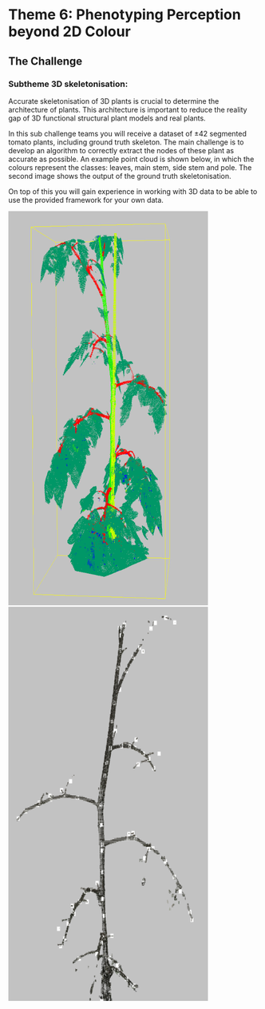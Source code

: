 # Theme 6: Phenotyping Perception beyond 2D Colour

## The Challenge 

### Subtheme 3D skeletonisation: 

Accurate skeletonisation of 3D plants is crucial to determine the architecture of plants. This architecture is important to reduce the reality gap of 3D functional structural plant models and real plants.

In this sub challenge teams you will receive a dataset of ±42 segmented tomato plants, including ground truth skeleton. The main challenge is to develop an algorithm to correctly extract the nodes of these plant as accurate as possible. An example point cloud is shown below, in which the colours represent the classes: leaves, main stem, side stem and pole. The second image shows the output of the ground truth skeletonisation.

On top of this you will gain experience in working with 3D data to be able to use the provided framework for your own data.  

<p float="left">
<img src="/profile/seg.png" width="400" height="790" \>
<img src="/profile/skel.png" width="400" height="790" \>
</p>

